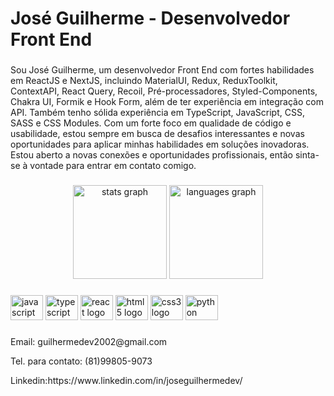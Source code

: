 <h1 align="left">José Guilherme - Desenvolvedor Front End</h1>

###

<p align="left">Sou José Guilherme, um desenvolvedor Front End com fortes habilidades em ReactJS e NextJS, incluindo MaterialUI, Redux, ReduxToolkit, ContextAPI, React Query, Recoil, Pré-processadores, Styled-Components, Chakra UI, Formik e Hook Form, além de ter experiência em integração com API. Também tenho sólida experiência em TypeScript, JavaScript, CSS, SASS e CSS Modules. Com um forte foco em qualidade de código e usabilidade, estou sempre em busca de desafios interessantes e novas oportunidades para aplicar minhas habilidades em soluções inovadoras. Estou aberto a novas conexões e oportunidades profissionais, então sinta-se à vontade para entrar em contato comigo.</p>

###

<div align="center">
  <img src="https://github-readme-stats.vercel.app/api?hide_title=false&hide_rank=true&show_icons=true&include_all_commits=true&count_private=false&disable_animations=false&theme=dracula&locale=pt-br&hide_border=false&username=guilhermeoln" height="150" alt="stats graph"  />
  <img src="https://github-readme-stats.vercel.app/api/top-langs?locale=en&hide_title=false&layout=compact&card_width=320&langs_count=5&theme=dracula&hide_border=false&username=guilhermeoln" height="150" alt="languages graph"  />
</div>

###

<div align="left">
  <img src="https://cdn.jsdelivr.net/gh/devicons/devicon/icons/javascript/javascript-original.svg" height="40" width="52" alt="javascript logo"  />
  <img src="https://cdn.jsdelivr.net/gh/devicons/devicon/icons/typescript/typescript-plain.svg" height="40" width="52" alt="typescript logo"  />
  <img src="https://cdn.jsdelivr.net/gh/devicons/devicon/icons/react/react-original.svg" height="40" width="52" alt="react logo"  />
  <img src="https://cdn.jsdelivr.net/gh/devicons/devicon/icons/html5/html5-original.svg" height="40" width="52" alt="html5 logo"  />
  <img src="https://cdn.jsdelivr.net/gh/devicons/devicon/icons/css3/css3-original.svg" height="40" width="52" alt="css3 logo"  />
  <img src="https://cdn.jsdelivr.net/gh/devicons/devicon/icons/python/python-original.svg" height="40" width="52" alt="python logo"  />
</div>

###

<p align="left">Email: guilhermedev2002@gmail.com</p>
<p align="left">Tel. para contato: (81)99805-9073</p>
<p align="left">Linkedin:https://www.linkedin.com/in/joseguilhermedev/</p>


###
